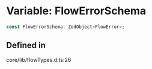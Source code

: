 # Variable: FlowErrorSchema

```ts
const FlowErrorSchema: ZodObject<FlowError>;
```

## Defined in

core/lib/flowTypes.d.ts:26
